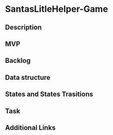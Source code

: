 # SantasLitleHelper-Game

## Description

## MVP

## Backlog

## Data structure

## States and States Trasitions

## Task

## Additional Links

